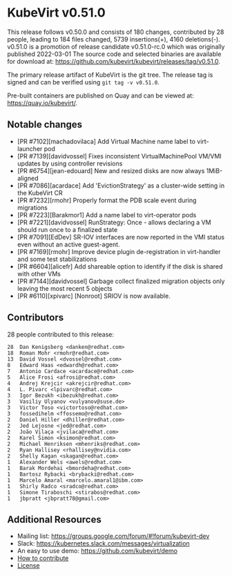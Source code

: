 KubeVirt v0.51.0
================

This release follows v0.50.0 and consists of 180 changes, contributed by 28 people, leading to 184 files changed, 5739 insertions(+), 4160 deletions(-).
v0.51.0 is a promotion of release candidate v0.51.0-rc.0 which was originally published 2022-03-01
The source code and selected binaries are available for download at: https://github.com/kubevirt/kubevirt/releases/tag/v0.51.0.

The primary release artifact of KubeVirt is the git tree. The release tag is
signed and can be verified using `git tag -v v0.51.0`.

Pre-built containers are published on Quay and can be viewed at: <https://quay.io/kubevirt/>.

Notable changes
---------------

- [PR #7102][machadovilaca] Add Virtual Machine name label to virt-launcher pod
- [PR #7139][davidvossel] Fixes inconsistent VirtualMachinePool VM/VMI updates by using controller revisions
- [PR #6754][jean-edouard] New and resized disks are now always 1MiB-aligned
- [PR #7086][acardace] Add 'EvictionStrategy' as a cluster-wide setting in the KubeVirt CR
- [PR #7232][rmohr] Properly format the PDB scale event during migrations
- [PR #7223][Barakmor1] Add a name label to virt-operator pods
- [PR #7221][davidvossel] RunStrategy: Once - allows declaring a VM should run once to a finalized state
- [PR #7091][EdDev] SR-IOV interfaces are now reported in the VMI status even without an active guest-agent.
- [PR #7169][rmohr] Improve device plugin de-registration in virt-handler and some test stabilizations
- [PR #6604][alicefr] Add shareable option to identify if the disk is shared with other VMs
- [PR #7144][davidvossel] Garbage collect finalized migration objects only leaving the most recent 5 objects
- [PR #6110][xpivarc] [Nonroot] SRIOV is now available.

Contributors
------------
28 people contributed to this release:

```
28	Dan Kenigsberg <danken@redhat.com>
18	Roman Mohr <rmohr@redhat.com>
13	David Vossel <dvossel@redhat.com>
8	Edward Haas <edwardh@redhat.com>
7	Antonio Cardace <acardace@redhat.com>
5	Alice Frosi <afrosi@redhat.com>
4	Andrej Krejcir <akrejcir@redhat.com>
4	L. Pivarc <lpivarc@redhat.com>
3	Igor Bezukh <ibezukh@redhat.com>
3	Vasiliy Ulyanov <vulyanov@suse.de>
3	Victor Toso <victortoso@redhat.com>
3	fossedihelm <ffossemo@redhat.com>
2	Daniel Hiller <dhiller@redhat.com>
2	Jed Lejosne <jed@redhat.com>
2	João Vilaça <jvilaca@redhat.com>
2	Karel Šimon <ksimon@redhat.com>
2	Michael Henriksen <mhenriks@redhat.com>
2	Ryan Hallisey <rhallisey@nvidia.com>
2	Shelly Kagan <skagan@redhat.com>
1	Alexander Wels <awels@redhat.com>
1	Barak Mordehai <bmordeha@redhat.com>
1	Bartosz Rybacki <brybacki@redhat.com>
1	Marcelo Amaral <marcelo.amaral1@ibm.com>
1	Shirly Radco <sradco@redhat.com>
1	Simone Tiraboschi <stirabos@redhat.com>
1	jbpratt <jbpratt78@gmail.com>
```

Additional Resources
--------------------

- Mailing list: <https://groups.google.com/forum/#!forum/kubevirt-dev>
- Slack: <https://kubernetes.slack.com/messages/virtualization>
- An easy to use demo: <https://github.com/kubevirt/demo>
- [How to contribute][contributing]
- [License][license]

[contributing]: https://github.com/kubevirt/kubevirt/blob/main/CONTRIBUTING.md
[license]: https://github.com/kubevirt/kubevirt/blob/main/LICENSE
